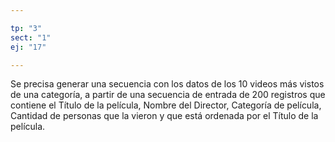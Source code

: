 ```yaml
---

tp: "3"
sect: "1"
ej: "17"

---
```


Se precisa generar una secuencia con los datos de los 10 videos más vistos de una categoría, a partir de una secuencia de entrada de 200 registros que contiene el Título de la película, Nombre del Director, Categoría de película, Cantidad de personas que la vieron y que está ordenada por el Título de la película.
